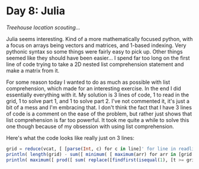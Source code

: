 # Day 8: Julia

_Treehouse location scouting..._

Julia seems interesting. Kind of a more mathematically focused python,
with a focus on arrays being vectors and matrices, and 1-based
indexing. Very pythonic syntax so some things were fairly easy to pick
up. Other things seemed like they should have been easier... I spend
far too long on the first line of code trying to take a 2D nested list
comprehension statement and make a matrix from it.

For some reason today I wanted to do as much as possible with list
comprehension, which made for an interesting exercise. In the end I
did essentially everything with it. My solution is 3 lines of code, 1
to read in the grid, 1 to solve part 1, and 1 to solve part 2. I've
not commented it, it's just a bit of a mess and I'm embracing that. I
don't think the fact that I have 3 lines of code is a comment on the
ease of the problem, but rather just shows that list comprehension is
far too powerful. It took me quite a while to solve this one though
because of my obsession with using list comprehension.

Here's what the code looks like really just on 3 lines:
```julia
grid = reduce(vcat, [ [parse(Int, c) for c in line]' for line in readlines(open("input.dat")) ])
println( length(grid) - sum([ minimum( [ maximum(arr) for arr in [grid[x+1:end,y], grid[1:x-1,y], grid[x,y+1:end], grid[x,1:y-1]] ] ) >= grid[x,y] for x in 2:size(grid,1)-1 for y in 2:size(grid,2)-1 ]) )
println( maximum([ prod([ sum( replace([findfirst(isequal(1), [t >= grid[x,y] for t in arr ])], nothing=>length(arr)) ) for arr in [grid[x+1:end,y], reverse(grid[1:x-1,y]), grid[x,y+1:end], reverse(grid[x,1:y-1])] ]) for x in 2:size(grid,1)-1 for y in 2:size(grid,2)-1 ]) )
```
